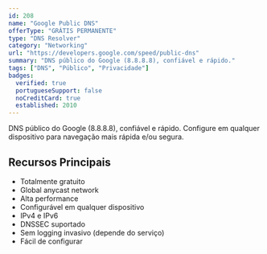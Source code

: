 ```yaml
---
id: 208
name: "Google Public DNS"
offerType: "GRÁTIS PERMANENTE"
type: "DNS Resolver"
category: "Networking"
url: "https://developers.google.com/speed/public-dns"
summary: "DNS público do Google (8.8.8.8), confiável e rápido."
tags: ["DNS", "Público", "Privacidade"]
badges:
  verified: true
  portugueseSupport: false
  noCreditCard: true
  established: 2010
---
```


DNS público do Google (8.8.8.8), confiável e rápido. Configure em qualquer dispositivo para navegação mais rápida e/ou segura.

## Recursos Principais

- Totalmente gratuito
- Global anycast network
- Alta performance
- Configurável em qualquer dispositivo
- IPv4 e IPv6
- DNSSEC suportado
- Sem logging invasivo (depende do serviço)
- Fácil de configurar
